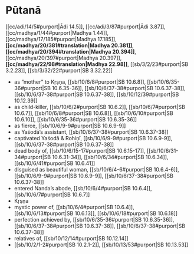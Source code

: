 # Pūtanā

[[cc/adi/14/5#purport|Ādi 14.5]], [[cc/adi/3/87#purport|Ādi 3.87]], [[cc/madhya/1/44#purport|Madhya 1.44]], [[cc/madhya/17/185#purport|Madhya 17.185]], **[[cc/madhya/20/381#translation|Madhya 20.381]]**, **[[cc/madhya/20/394#translation|Madhya 20.394]]**, [[cc/madhya/20/397#purport|Madhya 20.397]], **[[cc/madhya/22/98#translation|Madhya 22.98]]**, [[sb/3/2/23#purport|SB 3.2.23]], [[sb/3/32/22#purport|SB 3.32.22]]

* as ”mother” to Kṛṣṇa, [[sb/10/6/8#purport|SB 10.6.8]], [[sb/10/6/35-36#purport|SB 10.6.35-36]], [[sb/10/6/37-38#purport|SB 10.6.37-38]], [[sb/10/6/37-38#purport|SB 10.6.37-38]], [[sb/10/12/39#purport|SB 10.12.39]]
* as child-killer, [[sb/10/6/2#purport|SB 10.6.2]], [[sb/10/6/7#purport|SB 10.6.7]], [[sb/10/6/8#purport|SB 10.6.8]], [[sb/10/6/10#purport|SB 10.6.10]], [[sb/10/6/35-36#purport|SB 10.6.35-36]]
* as fierce, [[sb/10/6/9-9#purport|SB 10.6.9-9]]
* as Yaśodā’s assistant, [[sb/10/6/37-38#purport|SB 10.6.37-38]]
* captivated Yaśodā & Rohiṇī, [[sb/10/6/9-9#purport|SB 10.6.9-9]], [[sb/10/6/37-38#purport|SB 10.6.37-38]]
* dead body of, [[sb/10/6/15-17#purport|SB 10.6.15-17]], [[sb/10/6/31-34#purport|SB 10.6.31-34]], [[sb/10/6/34#purport|SB 10.6.34]], [[sb/10/6/41#purport|SB 10.6.41]]
* disguised as beautiful woman, [[sb/10/6/4-6#purport|SB 10.6.4-6]], [[sb/10/6/9-9#purport|SB 10.6.9-9]], [[sb/10/6/37-38#purport|SB 10.6.37-38]]
* entered Nanda’s abode, [[sb/10/6/4#purport|SB 10.6.4]], [[sb/10/6/7#purport|SB 10.6.7]]
* Kṛṣṇa 
* mystic power of, [[sb/10/6/4#purport|SB 10.6.4]], [[sb/10/6/13#purport|SB 10.6.13]], [[sb/10/6/18#purport|SB 10.6.18]]
* perfection achieved by, [[sb/10/6/35-36#purport|SB 10.6.35-36]], [[sb/10/6/37-38#purport|SB 10.6.37-38]], [[sb/10/6/37-38#purport|SB 10.6.37-38]]
* relatives of, [[sb/10/12/14#purport|SB 10.12.14]]
*  [[sb/10/2/1-2#purport|SB 10.2.1-2]], [[sb/10/13/53#purport|SB 10.13.53]]
